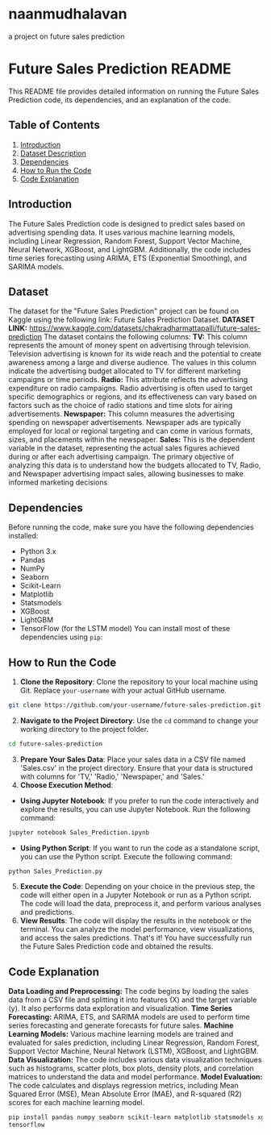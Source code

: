 # naanmudhalavan
a project on future sales prediction
# Future Sales Prediction README
This README file provides detailed information on running the Future Sales Prediction code, its
dependencies, and an explanation of the code.
## Table of Contents
1. [Introduction](#introduction)
2. [Dataset Description](#dataset)
3. [Dependencies](#dependencies)
4. [How to Run the Code](#how-to-run-the-code)
5. [Code Explanation](#code-explanation)
## Introduction
The Future Sales Prediction code is designed to predict sales based on advertising spending
data. It uses various machine learning models, including Linear Regression, Random Forest,
Support Vector Machine, Neural Network, XGBoost, and LightGBM. Additionally, the code
includes time series forecasting using ARIMA, ETS (Exponential Smoothing), and SARIMA
models.
## Dataset
The dataset for the "Future Sales Prediction" project can be found on
Kaggle using the following link:
Future Sales Prediction Dataset.
**DATASET LINK:**
https://www.kaggle.com/datasets/chakradharmattapalli/future-sales-prediction
The dataset contains the following columns:
**TV:**
This column represents the amount of money spent on advertising through
television. Television advertising is known for its wide reach and the potential to
create awareness among a large and diverse audience. The values in this column
indicate the advertising budget allocated to TV for different marketing campaigns
or time periods.
**Radio:**
This attribute reflects the advertising expenditure on radio campaigns.
Radio advertising is often used to target specific demographics or regions, and its
effectiveness can vary based on factors such as the choice of radio stations and
time slots for airing advertisements.
**Newspaper:**
This column measures the advertising spending on newspaper
advertisements. Newspaper ads are typically employed for local or regional
targeting and can come in various formats, sizes, and placements within the
newspaper.
**Sales:**
This is the dependent variable in the dataset, representing the actual sales
figures achieved during or after each advertising campaign. The primary objective
of analyzing this data is to understand how the budgets allocated to TV, Radio, and
Newspaper advertising impact sales, allowing businesses to make informed
marketing decisions
## Dependencies
Before running the code, make sure you have the following dependencies installed:
- Python 3.x
- Pandas
- NumPy
- Seaborn
- Scikit-Learn
- Matplotlib
- Statsmodels
- XGBoost
- LightGBM
- TensorFlow (for the LSTM model)
You can install most of these dependencies using `pip`:
## How to Run the Code
1. **Clone the Repository**: Clone the repository to your local machine using Git. Replace
`your-username` with your actual GitHub username.
```bash
git clone https://github.com/your-username/future-sales-prediction.git
```
2. **Navigate to the Project Directory**: Use the `cd` command to change your working directory
to the project folder.
```bash
cd future-sales-prediction
```
3. **Prepare Your Sales Data**: Place your sales data in a CSV file named 'Sales.csv' in the
project directory. Ensure that your data is structured with columns for 'TV,' 'Radio,' 'Newspaper,'
and 'Sales.'
4. **Choose Execution Method**:
- **Using Jupyter Notebook**: If you prefer to run the code interactively and explore the
results, you can use Jupyter Notebook. Run the following command:
```bash
jupyter notebook Sales_Prediction.ipynb
```
- **Using Python Script**: If you want to run the code as a standalone script, you can use the
Python script. Execute the following command:
```bash
python Sales_Prediction.py
```
5. **Execute the Code**: Depending on your choice in the previous step, the code will either
open in a Jupyter Notebook or run as a Python script. The code will load the data, preprocess it,
and perform various analyses and predictions.
6. **View Results**: The code will display the results in the notebook or the terminal. You can
analyze the model performance, view visualizations, and access the sales predictions.
That's it! You have successfully run the Future Sales Prediction code and obtained the results.
## Code Explanation
**Data Loading and Preprocessing:**
The code begins by loading the sales data from a CSV file and splitting it into features (X) and
the target variable (y). It also performs data exploration and visualization.
**Time Series Forecasting:**
ARIMA, ETS, and SARIMA models are used to perform time series forecasting and generate
forecasts for future sales.
**Machine Learning Models:**
Various machine learning models are trained and evaluated for sales prediction, including Linear
Regression, Random Forest, Support Vector Machine, Neural Network (LSTM), XGBoost, and
LightGBM.
**Data Visualization:**
The code includes various data visualization techniques such as histograms, scatter plots, box
plots, density plots, and correlation matrices to understand the data and model performance.
**Model Evaluation:**
The code calculates and displays regression metrics, including Mean Squared Error (MSE),
Mean Absolute Error (MAE), and R-squared (R2) scores for each machine learning model.
```bash
pip install pandas numpy seaborn scikit-learn matplotlib statsmodels xgboost lightgbm
tensorflow
